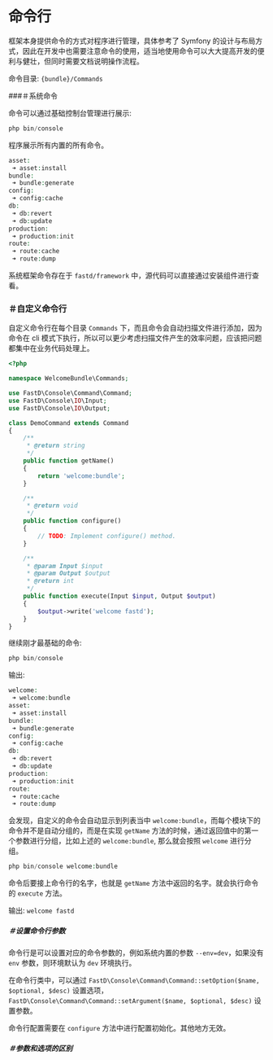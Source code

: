 # 命令行

框架本身提供命令的方式对程序进行管理，具体参考了 Symfony 的设计与布局方式，因此在开发中也需要注意命令的使用，适当地使用命令可以大大提高开发的便利与健壮，但同时需要文档说明操作流程。

命令目录: `{bundle}/Commands`

###＃系统命令

命令可以通过基础控制台管理进行展示: 

```php
php bin/console 
```

程序展示所有内置的所有命令。

```php
asset:
 ➜ asset:install
bundle:
 ➜ bundle:generate
config:
 ➜ config:cache
db:
 ➜ db:revert
 ➜ db:update
production:
 ➜ production:init
route:
 ➜ route:cache
 ➜ route:dump
```

系统框架命令存在于 `fastd/framework` 中，源代码可以直接通过安装组件进行查看。

### ＃自定义命令行

自定义命令行在每个目录 `Commands` 下，而且命令会自动扫描文件进行添加，因为命令在 cli 模式下执行，所以可以更少考虑扫描文件产生的效率问题，应该把问题都集中在业务代码处理上。

```php
<?php

namespace WelcomeBundle\Commands;

use FastD\Console\Command\Command;
use FastD\Console\IO\Input;
use FastD\Console\IO\Output;

class DemoCommand extends Command
{
    /**
     * @return string
     */
    public function getName()
    {
        return 'welcome:bundle';
    }

    /**
     * @return void
     */
    public function configure()
    {
        // TODO: Implement configure() method.
    }

    /**
     * @param Input $input
     * @param Output $output
     * @return int
     */
    public function execute(Input $input, Output $output)
    {
        $output->write('welcome fastd');
    }
}
```

继续刚才最基础的命令: 

```php
php bin/console
```

输出: 

```php
welcome:
 ➜ welcome:bundle
asset:
 ➜ asset:install
bundle:
 ➜ bundle:generate
config:
 ➜ config:cache
db:
 ➜ db:revert
 ➜ db:update
production:
 ➜ production:init
route:
 ➜ route:cache
 ➜ route:dump
```

会发现，自定义的命令会自动显示到列表当中 `welcome:bundle`，而每个模块下的命令并不是自动分组的，而是在实现 `getName` 方法的时候，通过返回值中的第一个参数进行分组，比如上述的 `welcome:bundle`, 那么就会按照 `welcome` 进行分组。

```php
php bin/console welcome:bundle
```

命令后要接上命令行的名字，也就是 `getName` 方法中返回的名字。就会执行命令的 `execute` 方法。

输出: `welcome fastd`

##### ＃设置命令行参数

命令行是可以设置对应的命令参数的，例如系统内置的参数 `--env=dev`，如果没有 `env` 参数，则环境默认为 `dev` 环境执行。

在命令行类中，可以通过 `FastD\Console\Command\Command::setOption($name, $optional, $desc)` 设置选项，`FastD\Console\Command\Command::setArgument($name, $optional, $desc)` 设置参数。

命令行配置需要在 `configure` 方法中进行配置初始化。其他地方无效。

##### ＃参数和选项的区别


